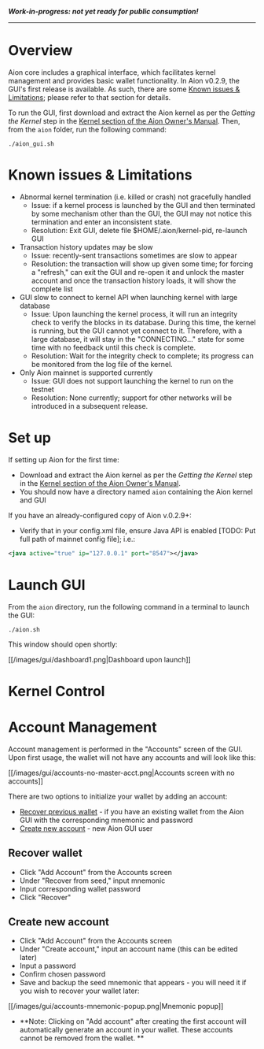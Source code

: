 _**Work-in-progress: not yet ready for public consumption!**_
***

# Overview

Aion core includes a graphical interface, which facilitates kernel management and provides basic wallet functionality.     In Aion v0.2.9, the GUI's first release is available.  As such, there are some [Known issues & Limitations](#known-issues--limitations); please refer to that section for details.

To run the GUI, first download and extract the Aion kernel as per the _Getting the Kernel_ step in the [Kernel section of the Aion Owner's Manual](https://github.com/aionnetwork/aion/wiki/Aion-Owner's-Manual#kernel).  Then, from the `aion` folder, run the following command:

```
./aion_gui.sh
```

# Known issues & Limitations

* Abnormal kernel termination (i.e. killed or crash) not gracefully handled
  * Issue: if a kernel process is launched by the GUI and then terminated by some mechanism other than the GUI, the GUI may not notice this termination and enter an inconsistent state.  
  * Resolution: Exit GUI, delete file $HOME/.aion/kernel-pid, re-launch GUI
* Transaction history updates may be slow 
  * Issue: recently-sent transactions sometimes are slow to appear 
  * Resolution: the transaction will show up given some time; for forcing a "refresh," can exit the GUI and re-open it and unlock the master account and once the transaction history loads, it will show the complete list
* GUI slow to connect to kernel API when launching kernel with large database
  * Issue: Upon launching the kernel process, it will run an integrity check to verify the blocks in its database.  During this time, the kernel is running, but the GUI cannot yet connect to it.  Therefore, with a large database, it will stay in the "CONNECTING..." state for some time with no feedback until this check is complete.
  * Resolution: Wait for the integrity check to complete; its progress can be monitored from the log file of the kernel.
* Only Aion mainnet is supported currently
  * Issue: GUI does not support launching the kernel to run on the testnet
  * Resolution: None currently; support for other networks will be introduced in a subsequent release.

# Set up

If setting up Aion for the first time:
- Download and extract the Aion kernel as per the _Getting the Kernel_ step in the [Kernel section of the Aion Owner's Manual](https://github.com/aionnetwork/aion/wiki/Aion-Owner's-Manual#kernel).  
- You should now have a directory named `aion` containing the Aion kernel and GUI

If you have an already-configured copy of Aion v.0.2.9+:
- Verify that in your config.xml file, ensure Java API is enabled [TODO: Put full path of mainnet config file]; i.e.:

```xml
<java active="true" ip="127.0.0.1" port="8547"></java>
```

# Launch GUI

From the `aion` directory, run the following command in a terminal to launch the GUI:

`./aion.sh`

This window should open shortly:

[[/images/gui/dashboard1.png|Dashboard upon launch]]

# Kernel Control

# Account Management

Account management is performed in the "Accounts" screen of the GUI.  Upon first usage, the wallet will not have any accounts and will look like this:

[[/images/gui/accounts-no-master-acct.png|Accounts screen with no accounts]]

There are two options to initialize your wallet by adding an account:

- [Recover previous wallet](#recover-wallet) - if you have an existing wallet from the Aion GUI with the corresponding mnemonic and password
- [Create new account](#create-new-account) - new Aion GUI user

## Recover wallet

- Click "Add Account" from the Accounts screen
- Under "Recover from seed," input mnemonic
- Input corresponding wallet password
- Click "Recover"

## Create new account

- Click "Add Account" from the Accounts screen
- Under "Create account," input an account name (this can be edited later)
- Input a password
- Confirm chosen password
- Save and backup the seed mnemonic that appears - you will need it if you wish to recover your wallet later:

[[/images/gui/accounts-mnemonic-popup.png|Mnemonic popup]]

- **Note: Clicking on "Add account" after creating the first account will automatically generate an account in your wallet.  These accounts cannot be removed from the wallet. **